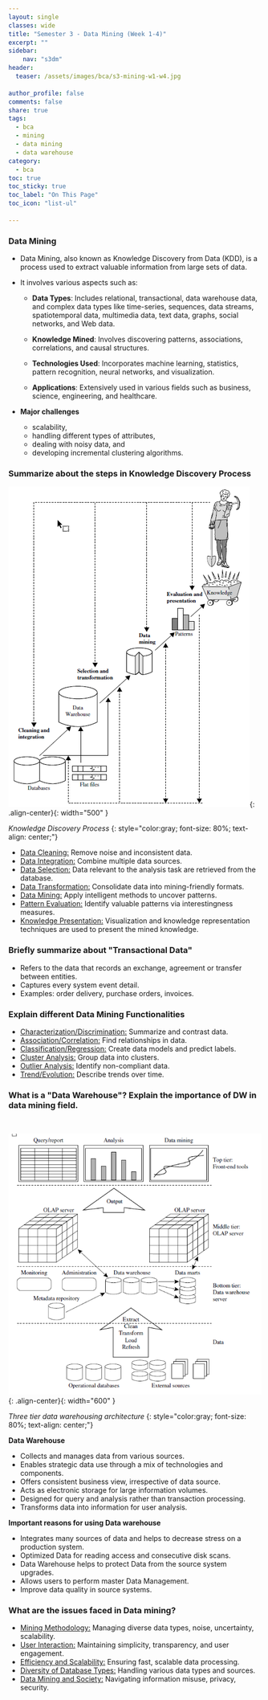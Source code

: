 ```yaml
---
layout: single
classes: wide
title: "Semester 3 - Data Mining (Week 1-4)"
excerpt: ""
sidebar:
    nav: "s3dm"
header:
  teaser: /assets/images/bca/s3-mining-w1-w4.jpg

author_profile: false
comments: false
share: true
tags:
  - bca
  - mining
  - data mining
  - data warehouse
category:
  - bca
toc: true
toc_sticky: true
toc_label: "On This Page"
toc_icon: "list-ul"

---
```



### Data Mining

- Data Mining, also known as Knowledge Discovery from Data (KDD), is a process used to extract valuable information from large sets of data. 

- It involves various aspects such as:
  - **Data Types**: Includes relational, transactional, data warehouse data, and complex data types like time-series, sequences, data streams, spatiotemporal data, multimedia data, text data, graphs, social networks, and Web data.
  
  - **Knowledge Mined**: Involves discovering patterns, associations, correlations, and causal structures.
  
  - **Technologies Used**: Incorporates machine learning, statistics, pattern recognition, neural networks, and visualization.
  
  - **Applications**: Extensively used in various fields such as business, science, engineering, and healthcare.

- **Major challenges**
    - scalability, 
    - handling different types of attributes, 
    - dealing with noisy data, and 
    - developing incremental clustering algorithms.

### Summarize about the steps in Knowledge Discovery Process

![image-center](/assets/images/bca/s3-mining/s3-mining-kdd.png){: .align-center}{: width="500" }

*Knowledge Discovery Process*
{: style="color:gray; font-size: 80%; text-align: center;"}


   - <u>Data Cleaning:</u> Remove noise and inconsistent data.
   - <u>Data Integration:</u> Combine multiple data sources.
   - <u>Data Selection:</u> Data relevant to the analysis task are retrieved from the database.
   - <u>Data Transformation:</u> Consolidate data into mining-friendly formats.
   - <u>Data Mining:</u> Apply intelligent methods to uncover patterns.
   - <u>Pattern Evaluation:</u> Identify valuable patterns via interestingness measures.
   - <u>Knowledge Presentation:</u> Visualization and knowledge representation techniques are used to present the mined knowledge.

### Briefly summarize about "Transactional Data"
- Refers to the data that records an exchange, agreement or transfer between entities.
- Captures every system event detail.
- Examples: order delivery, purchase orders, invoices.

### Explain different Data Mining Functionalities
- <u>Characterization/Discrimination:</u> Summarize and contrast data.
- <u>Association/Correlation:</u> Find relationships in data.
- <u>Classification/Regression:</u> Create data models and predict labels.
- <u>Cluster Analysis:</u> Group data into clusters.
- <u>Outlier Analysis:</u> Identify non-compliant data.
- <u>Trend/Evolution:</u> Describe trends over time.

### What is a "Data Warehouse"? Explain the importance of DW in data mining field.  
<br>

![image-center](/assets/images/bca/s3-mining/s3-mining-warehousing.png){: .align-center}{: width="600" }

*Three tier data warehousing architecture*
{: style="color:gray; font-size: 80%; text-align: center;"}

**Data Warehouse**
- Collects and manages data from various sources.
- Enables strategic data use through a mix of technologies and components.
- Offers consistent business view, irrespective of data source.
- Acts as electronic storage for large information volumes.
- Designed for query and analysis rather than transaction processing.
- Transforms data into information for user analysis.

**Important reasons for using Data warehouse**
- Integrates many sources of data and helps to decrease stress on a production system.
- Optimized Data for reading access and consecutive disk scans.
- Data Warehouse helps to protect Data from the source system upgrades.
- Allows users to perform master Data Management.
- Improve data quality in source systems.

### What are the issues faced in Data mining?
- <u>Mining Methodology:</u> Managing diverse data types, noise, uncertainty, scalability.
- <u>User Interaction:</u> Maintaining simplicity, transparency, and user engagement.
- <u>Efficiency and Scalability:</u> Ensuring fast, scalable data processing.
- <u>Diversity of Database Types:</u> Handling various data types and sources.
- <u>Data Mining and Society:</u> Navigating information misuse, privacy, security.



